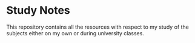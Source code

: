 # Study Notes
This repository contains all the resources with respect to my study of the subjects either on my own or during university classes.
